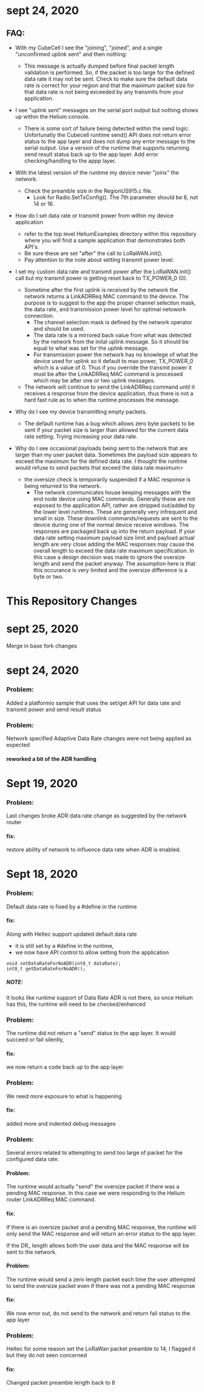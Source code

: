 # sept 24, 2020
## FAQ:

- With my CubeCell I see the "joining", "joined", and a single "unconfirmed uplink sent" and then nothing:
  - This message is actually dumped before final packet length validation is performed. So, if the packet is too large for the defined data rate it may not be sent. Check to make sure the default data rate is correct for your region and that the maximum packet size for that data rate is not being exceeded by any transmits from your application.

- I see "uplink sent" messages on the serial port output but nothing shows up within the Helium console.
  - There is some sort of failure being detected within the send logic. Unfortunatly the Cubecell runtime send() API does not return error status to the app layer and does not dump any error message to the serial output.  Use a version of the runtime that supports returning send result status back up to the app layer. Add error checking/handling to the appp layer.

- With the latest version of the runtime my device never "joins" the network.
  - Check the preamble size in the RegionUS915.c file. 
    - Look for Radio.SetTxConfig(). The 7th parameter should be 8, not 14 or 16.

- How do I set data rate or transmit power from within my device application
  - refer to the top level HeliumExamples directory within this repository where you will find a sample application that demonstrates both API's. 
  - Be sure these are set "after" the call to LoRaWAN.init(). 
  - Pay attention to the note about setting transmit power level.
      
- I set my custom data rate and transmit power after the LoRaWAN.init() call but my transmit power is getting reset back to TX_POWER_0 (0).
  - Sometime after the first uplink is received by the network the network returns a LinkADRReq MAC command to the device. The purpose is to suggest to the app the proper channel selection mask, the data rate, and transmission power level for optimal netowork connection.
    - The channel selection mask is defined by the network operator and should be used.
    - The data rate is a mirrored back value from what was detected by the network from the inital uplink message. So it should be equal to what was set for the uplink message.
    - For transmission power the network has no knowlege of what the device used for uplink so it default to max power, TX_POWER_0 which is a value of 0.
  Thus if you override the transmit power it must be after the LinkADRReq MAC command is processed which may be after one or two uplink messages. 
  - The network will continue to send the LinkADRReq command until it receives a response from the device application, thus there is not a hard fast rule as to when the runtime processes the message.

- Why do I see my device transmitting empty packets.
    - The default runtime has a bug which allows zero byte packets to be sent if your packet size is larger than allowed for the current data rate setting. Trying increasing your data rate.

- Why do I see occasional payloads being sent to the network that are larger than my user packet data. Sometimes the payload size appears to exceed the maximum for the defined data rate. I thought the runtime would refuse to send packets that exceed the data rate maximum>
  - the oversize check is temporarily suspended if a MAC response is being returned to the network.
    - The network communicates house keeping messages with the end node device using MAC commands. Generally these are not exposed to the application API, rather are stripped out/added by the lower level runtimes. These are generally very infrequent and small in size. These downlink commands/requests are sent to the device during one of the normal device receive windows. The responses are packaged back up into the return payload. If your data rate setting maximum payload size limit and payload  actual length are very close adding the MAC responses may cause the overall length to exceed the data rate maximum specification. In this case a design decision was made to ignore the oversize length and send the packet anyway. The assumption here is that this occurance is very limited and the oversize difference is a byte or two. 




# This Repository Changes 

# sept 25, 2020
  Merge in base fork changes

# sept 24, 2020

### Problem:

Added a platformio sample that uses the set/get API for data rate and transmit power and  send result status
### Problem:
Network specified Adaptive Data Rate changes were not being applied as expected
#### reworked a bit of the ADR handling 
# Sept 19, 2020
### Problem:
Last changes broke ADR data rate change as suggested by the network router
#### fix:
restore ability of network to influence data rate when ADR is enabled.

# Sept 18, 2020

### Problem:
Default data rate is fixed by a #define in the runtime
#### fix:
Along with Heltec support updated default data rate
- it is still set by a #define in the runtime,
- we now have API control to allow setting from the application

 ```
 void setDataRateForNoADR(int8_t dataRate);
 int8_t getDataRateForNoADR();
```
##### NOTE:
It looks like runtime support of Data Rate ADR is not there, so
   once Helium has this, the runtime will need to be checked/enhanced

### Problem:
The runtime did not return a "send" status to the app layer. It would
    succeed or fail silently,
#### fix:
we now return a code back up to the app layer

### Problem:
We need more exposure to what is happening
#### fix:
added more and indented debug messages

### Problem:
Several errors related to attempting to send too large of packet for the configured
data rate.
#### Problem:
The runtime would actually "send" the oversize packet if there was a pending MAC response. In this case we were responding to the Helium
     router LinkADRReq MAC command.
#### fix:
If there is an oversize packet and a pending MAC response, the runtime will only send the MAC response and will return an error status to the app layer.

If the DR_ length allows both the user data and the MAC response will be sent to the network.
#### Problem:
The runtime would send a zero length packet each time the user attempted to send the oversize packet even if there was not a pending MAC response
 #### fix:
 We now error out, do not send to the network and return fail status to the app layer
### Problem:
Heltec for some reason set the LoRaWan packet preamble to 14, I flagged it but they do not seen concerned
 #### fix:
 Changed packet preamble length back to 8
 
